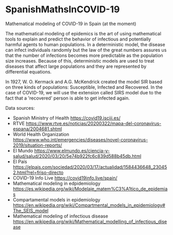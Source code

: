 # SpanishMathsInCOVID-19
Mathematical modeling of COVID-19 in Spain (at the moment)

The mathematical modeling of epidemics is the art of using mathematical tools to explain and predict the behavior of infectious and potentially harmful agents to human populations. In a deterministic model, the disease can infect individuals randomly but the law of the great numbers assures us that the number of infections becomes more predictable as the population size increases. Because of this, deterministic models are used to treat diseases that affect large populations and they are represented by differential equations.

In 1927, W. O. Kermack and A.G. McKendrick created the model SIR based on three kinds of populations: Susceptible, Infected and Recovered. In the case of COVID-19, we will use the extension called SIRS model due to the fact that a 'recovered' person is able to get infected again.

Data sources:

- Spanish Ministry of Health https://covid19.isciii.es/
- RTVE https://www.rtve.es/noticias/20200322/mapa-del-coronavirus-espana/2004681.shtml
- World Health Organization https://www.who.int/emergencies/diseases/novel-coronavirus-2019/situation-reports/
- El Mundo https://www.elmundo.es/ciencia-y-salud/salud/2020/03/20/5e74b922fc6c839d588b45db.html
- El País https://elpais.com/sociedad/2020/03/17/actualidad/1584436648_230452.html?rel=friso-directo
- COVID-19 Info Live https://covid19info.live/spain/
- Mathematical modeling in edpidemiology https://es.wikipedia.org/wiki/Modelaje_matem%C3%A1tico_de_epidemias
- Compartamental models in epidemiology https://en.wikipedia.org/wiki/Compartmental_models_in_epidemiology#The_SEIS_model
- Mathematical modeling of infectious disease https://en.wikipedia.org/wiki/Mathematical_modelling_of_infectious_disease
